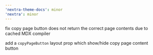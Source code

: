 ```yaml
---
'nextra-theme-docs': minor
'nextra': minor
---
```


fix copy page button does not return the correct page contents due to cached MDX compiler

add a ` copyPageButton ` layout prop which show/hide copy page content button

